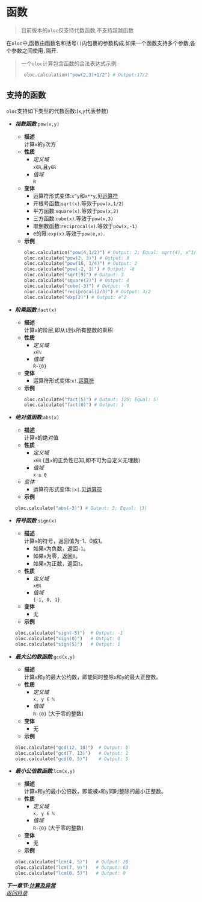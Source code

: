 # 函数  

> 目前版本的`oloc`仅支持代数函数,不支持超越函数  

在`oloc`中,函数由函数名和括号`()`内包裹的参数构成.如果一个函数支持多个参数,各个参数之间使用`,`隔开.  

> 一个`oloc`计算包含函数的合法表达式示例:  
>   ```python
>    oloc.calculation("pow(2,3)+1/2") # Output:17/2
>   ```

## 支持的函数  

`oloc`支持如下类型的代数函数:(`x`,`y`代表参数)  

- ***指数函数***:`pow(x,y)`  
  - **描述**  
  计算`x`的`y`次方  
  - **性质**  
    - *定义域*  
    `x∈ℝ`,且`y∈ℝ`  
    - *值域*  
    `R`  
  - **变体**  
    - 运算符形式变体:`x^y`和`x**y`,见[运算符](运算符.md)  
    - 开根号函数:`sqrt(x)`.等效于`pow(x,1/2)`  
    - 平方函数:`square(x)`.等效于`pow(x,2)`  
    - 三方函数:`cube(x)`.等效于`pow(x,3)`  
    - 取倒数函数:`reciprocal(x)`.等效于`pow(x,-1)`  
    - e的幂:`exp(x)`.等效于`pow(e,x)`.
  - **示例**  
    ```python
    oloc.calculation("pow(4,1/2)") # Output: 2; Equal: sqrt(4), x^1/2, x**1/2
    oloc.calculate("pow(2, 3)") # Output: 8
    oloc.calculate("pow(16, 1/4)") # Output: 2
    oloc.calculate("pow(-2, 3)") # Output: -8
    oloc.calculate("sqrt(9)") # Output: 3
    oloc.calculate("square(2)") # Output: 4
    oloc.calculate("cube(-3)") # Output: -9
    oloc.calculate("reciprocal(2/3)") # Output: 3/2
    oloc.calculate("exp(2)") # Output: e^2  
    ```
    
- ***阶乘函数***:`fact(x)`  
  - **描述**  
  计算`x`的阶层,即从`1`到`x`所有整数的乘积  
  - **性质**  
    - *定义域*  
    `x∈ℕ`  
    - *值域*  
    `R-{0}`
  - **变体**  
    - 运算符形式变体:`x!`.[运算符](运算符.md)  
  - **示例**  
    ```python
    oloc.calculate("fact(5)") # Output: 120; Equal: 5!
    oloc.calculate("fact(0)") # Output: 1
    ```

- ***绝对值函数***:`abs(x)`  
  - **描述**  
  计算`x`的绝对值  
  - **性质**
    - *定义域*  
    `x∈ℝ` (且`x`的正负性已知,即不可为自定义无理数)  
    - *值域*  
    `x ≥ 0`  
  - *变体*  
    - 运算符形式变体:`|x|`.见[运算符](运算符.md)  
  - **示例**  
  ```python
  oloc.calculate("abs(-3)") # Output: 3; Equal: |3|
  ```
  
- ***符号函数***:`sign(x)`  
  - **描述**  
  计算`x`的符号，返回值为-1、0或1。  
    - 如果`x`为负数，返回`-1`。  
    - 如果`x`为零，返回`0`。  
    - 如果`x`为正数，返回`1`。  
  - **性质**  
    - *定义域*  
    `x∈ℝ`  
    - *值域*  
    `{-1, 0, 1}`  
  - **变体**  
    - 无  
  - **示例**  
  ```python
  oloc.calculate("sign(-5)")  # Output: -1
  oloc.calculate("sign(0)")   # Output: 0
  oloc.calculate("sign(5)")   # Output: 1
  ```

- ***最大公约数函数***:`gcd(x,y)`  
  - **描述**  
  计算`x`和`y`的最大公约数，即能同时整除`x`和`y`的最大正整数。  
  - **性质**  
    - *定义域*  
    `x, y ∈ ℕ`  
    - *值域*  
    `R-{0}` (大于零的整数)  
  - **变体**  
    - 无  
  - **示例**  
  ```python
  oloc.calculate("gcd(12, 18)")  # Output: 6
  oloc.calculate("gcd(7, 13)")   # Output: 1
  oloc.calculate("gcd(0, 5)")    # Output: 5
  ```

- ***最小公倍数函数***:`lcm(x,y)`  
  - **描述**  
  计算`x`和`y`的最小公倍数，即能被`x`和`y`同时整除的最小正整数。  
  - **性质**  
    - *定义域*  
    `x, y ∈ ℕ`  
    - *值域*  
    `R-{0}` (大于零的整数)  
  - **变体**  
    - 无  
  - **示例**  
  ```python
  oloc.calculate("lcm(4, 5)")   # Output: 20
  oloc.calculate("lcm(7, 9)")   # Output: 63
  oloc.calculate("lcm(0, 5)")   # Output: 0
  ```

***下一章节:[计算及异常](计算及异常.md)***  
*[返回目录](使用教程目录.md)*  